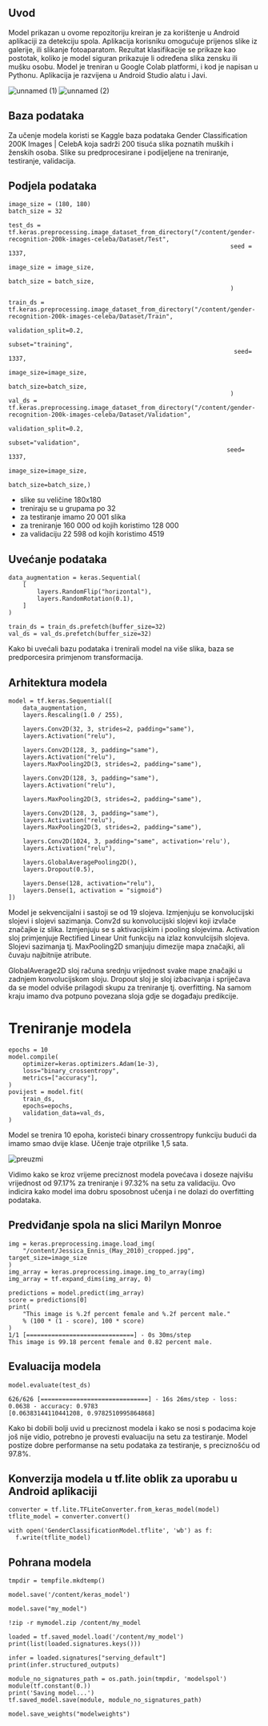 ## Uvod

Model prikazan u ovome repozitoriju kreiran je za korištenje u Android aplikaciji za detekciju spola. Aplikacija korisniku omogućuje prijenos slike iz galerije, ili slikanje fotoaparatom. Rezultat klasifikacije se prikaze kao postotak, koliko je model siguran prikazuje li određena slika zensku ili mušku osobu. Model je treniran u Google Colab platformi, i kod je napisan u Pythonu. Aplikacija je razvijena u Android Studio alatu i Javi. 

![unnamed (1)](https://user-images.githubusercontent.com/70230257/226581214-1c83752a-df6d-4b8d-bb6e-6611c4ae84b8.jpg) ![unnamed (2)](https://user-images.githubusercontent.com/70230257/226581424-30b46e8d-f558-450f-baa8-a806ad1d0b65.jpg)


## Baza podataka

Za učenje modela koristi se Kaggle baza podataka Gender Classification 200K Images | CelebA koja sadrži 200 tisuća slika poznatih muških i ženskih osoba. Slike su predprocesirane i podijeljene na treniranje, testiranje, validacija.

## Podjela podataka
```
image_size = (180, 180)
batch_size = 32

test_ds = tf.keras.preprocessing.image_dataset_from_directory("/content/gender-recognition-200k-images-celeba/Dataset/Test",
                                                              seed = 1337,
                                                              image_size = image_size,
                                                              batch_size = batch_size,
                                                              )

train_ds = tf.keras.preprocessing.image_dataset_from_directory("/content/gender-recognition-200k-images-celeba/Dataset/Train",
                                                               validation_split=0.2,
                                                               subset="training",
                                                               seed= 1337,
                                                               image_size=image_size, 
                                                               batch_size=batch_size,
                                                              )
val_ds = tf.keras.preprocessing.image_dataset_from_directory("/content/gender-recognition-200k-images-celeba/Dataset/Validation",
                                                             validation_split=0.2,
                                                             subset="validation",
                                                             seed= 1337,
                                                             image_size=image_size,
                                                             batch_size=batch_size,)
```
* slike su veličine 180x180
* treniraju se u grupama po 32
* za testiranje imamo 20 001 slika
* za treniranje 160 000 od kojih koristimo 128 000
* za validaciju 22 598 od kojih koristimo 4519

## Uvećanje podataka
```
data_augmentation = keras.Sequential(
    [
        layers.RandomFlip("horizontal"),
        layers.RandomRotation(0.1),
    ]
)

train_ds = train_ds.prefetch(buffer_size=32)
val_ds = val_ds.prefetch(buffer_size=32)
```
Kako bi uvećali bazu podataka i trenirali model na više slika, baza se predporcesira primjenom transformacija.

## Arhitektura modela
```
model = tf.keras.Sequential([
    data_augmentation,
    layers.Rescaling(1.0 / 255),

    layers.Conv2D(32, 3, strides=2, padding="same"),
    layers.Activation("relu"),

    layers.Conv2D(128, 3, padding="same"),
    layers.Activation("relu"),
    layers.MaxPooling2D(3, strides=2, padding="same"),

    layers.Conv2D(128, 3, padding="same"),
    layers.Activation("relu"),

    layers.MaxPooling2D(3, strides=2, padding="same"),

    layers.Conv2D(128, 3, padding="same"),
    layers.Activation("relu"),
    layers.MaxPooling2D(3, strides=2, padding="same"),
    
    layers.Conv2D(1024, 3, padding="same", activation='relu'),
    layers.Activation("relu"),

    layers.GlobalAveragePooling2D(),
    layers.Dropout(0.5),

    layers.Dense(128, activation="relu"),
    layers.Dense(1, activation = "sigmoid")
])
```
Model je sekvencijalni i sastoji se od 19 slojeva.  Izmjenjuju se konvolucijski slojevi i slojevi sazimanja.
Conv2d su konvolucijski slojevi koji izvlače značajke iz slika. Izmjenjuju se s aktivacijskim i pooling slojevima. Activation sloj primjenjuje Rectified Linear Unit funkciju na izlaz konvulcijsih slojeva. Slojevi sazimanja tj. MaxPooling2D smanjuju dimezije mapa značajki, ali čuvaju najbitnije atribute. 

GlobalAverage2D sloj računa srednju vrijednost svake mape značajki u zadnjem konvolucijskom sloju. Dropout sloj je sloj izbacivanja i spriječava da se model odviše prilagodi skupu za treniranje tj. overfitting. Na samom kraju imamo dva potpuno povezana sloja gdje se događaju predikcije.

# Treniranje modela
```
epochs = 10
model.compile(
    optimizer=keras.optimizers.Adam(1e-3),
    loss="binary_crossentropy",
    metrics=["accuracy"],
)
povijest = model.fit(
    train_ds,
    epochs=epochs,
    validation_data=val_ds,
)
```
Model se trenira 10 epoha, koristeći binary crossentropy funkciju budući da imamo smao dvije klase. Učenje traje otprilike 1,5 sata. 

![preuzmi](https://user-images.githubusercontent.com/70230257/226565526-31f4a2e4-5c41-418c-8115-2550381dc3d6.png)

Vidimo kako se kroz vrijeme preciznost modela povećava i doseze najvišu vrijednost od 97.17% za treniranje i 97.32% na setu za validaciju. Ovo indicira kako model ima dobru sposobnost učenja i ne dolazi do overfitting podataka.

## Predviđanje spola na slici Marilyn Monroe
```
img = keras.preprocessing.image.load_img(
    "/content/Jessica_Ennis_(May_2010)_cropped.jpg", target_size=image_size
)
img_array = keras.preprocessing.image.img_to_array(img)
img_array = tf.expand_dims(img_array, 0)

predictions = model.predict(img_array)
score = predictions[0]
print(
    "This image is %.2f percent female and %.2f percent male."
    % (100 * (1 - score), 100 * score)
)
1/1 [==============================] - 0s 30ms/step
This image is 99.18 percent female and 0.82 percent male.
```

## Evaluacija modela

```
model.evaluate(test_ds)

626/626 [==============================] - 16s 26ms/step - loss: 0.0638 - accuracy: 0.9783
[0.06383144110441208, 0.9782510995864868]
```
Kako bi dobili bolji uvid u preciznost modela i kako se nosi s podacima koje još nije vidio, potrebno je provesti evaluaciju na setu za testiranje. Model postize dobre performanse na setu podataka za testiranje, s preciznošću od 97.8%. 

## Konverzija modela u tf.lite oblik za uporabu u Android aplikaciji
```
converter = tf.lite.TFLiteConverter.from_keras_model(model)
tflite_model = converter.convert()

with open('GenderClassificationModel.tflite', 'wb') as f:
  f.write(tflite_model)
```
## Pohrana modela
```
tmpdir = tempfile.mkdtemp()

model.save('/content/keras_model')

model.save("my_model")

!zip -r mymodel.zip /content/my_model

loaded = tf.saved_model.load('/content/my_model')
print(list(loaded.signatures.keys()))

infer = loaded.signatures["serving_default"]
print(infer.structured_outputs)

module_no_signatures_path = os.path.join(tmpdir, 'modelspol')
module(tf.constant(0.))
print('Saving model...')
tf.saved_model.save(module, module_no_signatures_path)

model.save_weights("modelweights")
```
